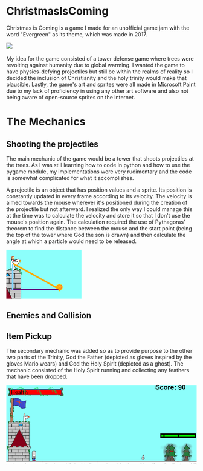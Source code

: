 # ChristmasIsComing
Christmas is Coming is a game I made for an unofficial game jam with the word "Evergreen" as its theme, which was made in 2017.

![](https://github.com/Arcane34/ChristmasIsComing/blob/main/Preview.gif)

My idea for the game consisted of a tower defense game where trees were revolting against humanity due to global warming.
I wanted the game to have physics-defying projectiles but still be within the realms of reality so I decided the inclusion of Christianity and the holy trinity would make that plausible.
Lastly, the game's art and sprites were all made in Microsoft Paint due to my lack of proficiency in using any other art software and also not being aware of open-source sprites on the internet.

# The Mechanics
## Shooting the projectiles
The main mechanic of the game would be a tower that shoots projectiles at the trees. As I was still learning how to code in python and how to use the pygame module, my implementations were very
rudimentary and the code is somewhat complicated for what it accomplishes.

A projectile is an object that has position values and a sprite. Its position is constantly updated in every frame according to its velocity. The velocity is aimed towards the mouse wherever it's
positioned during the creation of the projectile but not afterward. I realized the only way I could manage this at the time was to calculate the velocity and store it so that I don't use the 
mouse's position again. The calculation required the use of Pythagoras' theorem to find the distance between the mouse and the start point (being the top of the tower where God the son is drawn) 
and then calculate the angle at which a particle would need to be released.

![](https://github.com/Arcane34/ChristmasIsComing/blob/main/ProjectilePreview.png)

## Enemies and Collision

## Item Pickup
The secondary mechanic was added so as to provide purpose to the other two parts of the Trinity, God the Father (depicted as gloves inspired by the gloves Mario wears) and God the Holy Spirit 
(depicted as a ghost). The mechanic consisted of the Holy Spirit running and collecting any feathers that have been dropped.

![](https://github.com/Arcane34/ChristmasIsComing/blob/main/PickupPreview.gif)